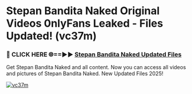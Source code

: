 # Stepan Bandita Naked Original Videos 0nlyFans Leaked - Files Updated! (vc37m)

<h3>🔴 CLICK HERE 🌐==►► <a href="https://tinyurl.com/yckcrads" rel="nofollow">Stepan Bandita Naked Updated Files</a></h3>

Get Stepan Bandita Naked and all content. Now you can access all videos and pictures of Stepan Bandita Naked. New Updated Files 2025!

[![vc37m](https://i.imgur.com/hpKpOFt.gif)](https://tinyurl.com/yckcrads)

